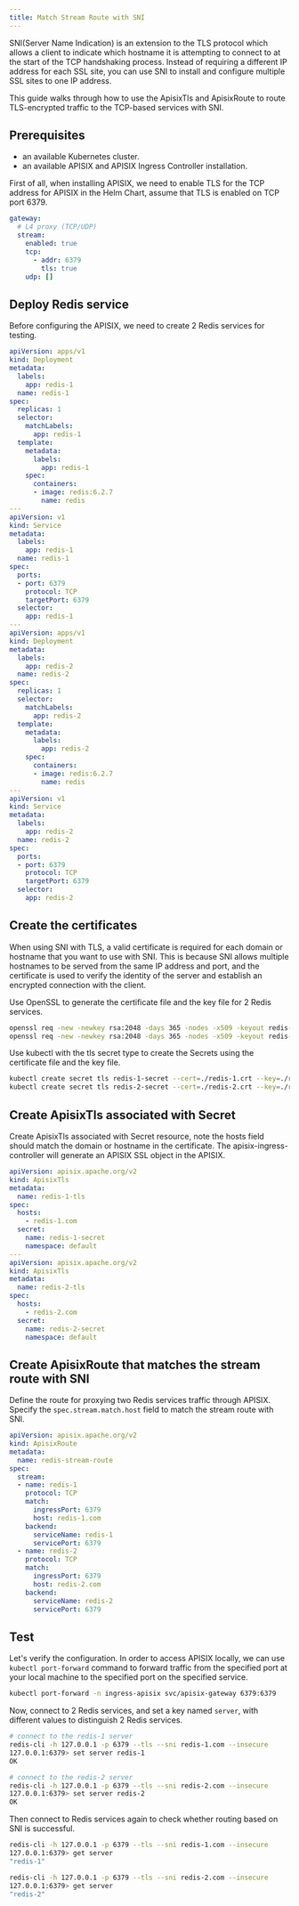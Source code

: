 ```yaml
---
title: Match Stream Route with SNI
---
```


<!--
#
# Licensed to the Apache Software Foundation (ASF) under one or more
# contributor license agreements.  See the NOTICE file distributed with
# this work for additional information regarding copyright ownership.
# The ASF licenses this file to You under the Apache License, Version 2.0
# (the "License"); you may not use this file except in compliance with
# the License.  You may obtain a copy of the License at
#
#     http://www.apache.org/licenses/LICENSE-2.0
#
# Unless required by applicable law or agreed to in writing, software
# distributed under the License is distributed on an "AS IS" BASIS,
# WITHOUT WARRANTIES OR CONDITIONS OF ANY KIND, either express or implied.
# See the License for the specific language governing permissions and
# limitations under the License.
#
-->

SNI(Server Name Indication) is an extension to the TLS protocol which allows a client to indicate which hostname it is attempting to connect to at the start of the TCP handshaking process.
Instead of requiring a different IP address for each SSL site, you can use SNI to install and configure multiple SSL sites to one IP address.

This guide walks through how to use the ApisixTls and ApisixRoute to route TLS-encrypted traffic to the TCP-based services with SNI.

## Prerequisites

- an available Kubernetes cluster.
- an available APISIX and APISIX Ingress Controller installation.

First of all, when installing APISIX, we need to enable TLS for the TCP address for APISIX in the Helm Chart, assume that TLS is enabled on TCP port 6379.

```yaml
gateway:
  # L4 proxy (TCP/UDP)
  stream:
    enabled: true
    tcp:
      - addr: 6379
        tls: true
    udp: []
```

## Deploy Redis service

Before configuring the APISIX, we need to create 2 Redis services for testing.

```yaml
apiVersion: apps/v1
kind: Deployment
metadata:
  labels:
    app: redis-1
  name: redis-1
spec:
  replicas: 1
  selector:
    matchLabels:
      app: redis-1
  template:
    metadata:
      labels:
        app: redis-1
    spec:
      containers:
      - image: redis:6.2.7
        name: redis
---
apiVersion: v1
kind: Service
metadata:
  labels:
    app: redis-1
  name: redis-1
spec:
  ports:
  - port: 6379
    protocol: TCP
    targetPort: 6379
  selector:
    app: redis-1
---
apiVersion: apps/v1
kind: Deployment
metadata:
  labels:
    app: redis-2
  name: redis-2
spec:
  replicas: 1
  selector:
    matchLabels:
      app: redis-2
  template:
    metadata:
      labels:
        app: redis-2
    spec:
      containers:
      - image: redis:6.2.7
        name: redis
---
apiVersion: v1
kind: Service
metadata:
  labels:
    app: redis-2
  name: redis-2
spec:
  ports:
  - port: 6379
    protocol: TCP
    targetPort: 6379
  selector:
    app: redis-2
```

## Create the certificates

When using SNI with TLS, a valid certificate is required for each domain or hostname that you want to use with SNI.
This is because SNI allows multiple hostnames to be served from the same IP address and port, and the certificate is used to verify the identity of the server and establish an encrypted connection with the client.

Use OpenSSL to generate the certificate file and the key file for 2 Redis services.

```bash
openssl req -new -newkey rsa:2048 -days 365 -nodes -x509 -keyout redis-1.key -out redis-1.crt -subj "/CN=redis-1.com"
openssl req -new -newkey rsa:2048 -days 365 -nodes -x509 -keyout redis-2.key -out redis-2.crt -subj "/CN=redis-2.com"
```

Use kubectl with the tls secret type to create the Secrets using the certificate file and the key file.

```bash
kubectl create secret tls redis-1-secret --cert=./redis-1.crt --key=./redis-1.key
kubectl create secret tls redis-2-secret --cert=./redis-2.crt --key=./redis-2.key
```

## Create ApisixTls associated with Secret

Create ApisixTls associated with Secret resource, note the hosts field should match the domain or hostname in the certificate.
The apisix-ingress-controller will generate an APISIX SSL object in the APISIX.

```yaml
apiVersion: apisix.apache.org/v2
kind: ApisixTls
metadata:
  name: redis-1-tls
spec:
  hosts:
    - redis-1.com
  secret:
    name: redis-1-secret
    namespace: default
---
apiVersion: apisix.apache.org/v2
kind: ApisixTls
metadata:
  name: redis-2-tls
spec:
  hosts:
    - redis-2.com
  secret:
    name: redis-2-secret
    namespace: default
```

## Create ApisixRoute that matches the stream route with SNI

Define the route for proxying two Redis services traffic through APISIX. Specify the `spec.stream.match.host` field to match the stream route with SNI.

```yaml
apiVersion: apisix.apache.org/v2
kind: ApisixRoute
metadata:
  name: redis-stream-route
spec:
  stream:
  - name: redis-1
    protocol: TCP
    match:
      ingressPort: 6379
      host: redis-1.com 
    backend:
      serviceName: redis-1
      servicePort: 6379
  - name: redis-2
    protocol: TCP
    match:
      ingressPort: 6379
      host: redis-2.com
    backend:
      serviceName: redis-2
      servicePort: 6379
```

## Test

Let's verify the configuration. In order to access APISIX locally, we can use `kubectl port-forward` command to forward traffic from the specified port at your local machine to the specified port on the specified service.

```bash
kubectl port-forward -n ingress-apisix svc/apisix-gateway 6379:6379
```

Now, connect to 2 Redis services, and set a key named `server`, with different values to distinguish 2 Redis services.

```bash
# connect to the redis-1 server
redis-cli -h 127.0.0.1 -p 6379 --tls --sni redis-1.com --insecure
127.0.0.1:6379> set server redis-1
OK

# connect to the redis-2 server
redis-cli -h 127.0.0.1 -p 6379 --tls --sni redis-2.com --insecure
127.0.0.1:6379> set server redis-2
OK
```

Then connect to Redis services again to check whether routing based on SNI is successful.

```bash
redis-cli -h 127.0.0.1 -p 6379 --tls --sni redis-1.com --insecure
127.0.0.1:6379> get server
"redis-1"

redis-cli -h 127.0.0.1 -p 6379 --tls --sni redis-2.com --insecure
127.0.0.1:6379> get server
"redis-2"
```
